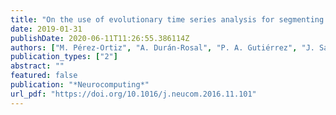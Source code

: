 ```yaml
---
title: "On the use of evolutionary time series analysis for segmenting paleoclimate data"
date: 2019-01-31
publishDate: 2020-06-11T11:26:55.386114Z
authors: ["M. Pérez-Ortiz", "A. Durán-Rosal", "P. A. Gutiérrez", "J. Sánchez-Monedero", "A. Nikolaou", "F. Fernández-Navarro", "C. Hervás-Martínez"]
publication_types: ["2"]
abstract: ""
featured: false
publication: "*Neurocomputing*"
url_pdf: "https://doi.org/10.1016/j.neucom.2016.11.101"
---
```


